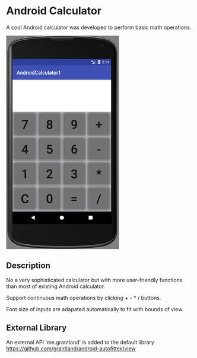 # Android Calculator

A cool Android calculator was developed to perform basic math operations. 

![Example Image](/website/static/demo.gif?raw=true)


## Description

No a very sophisticated calculator but with more user-friendly functions than most of existing Android calculator.

Support continuous math operations by clicking + - * / buttons. 

Font size of inputs are adapated automatically to fit with bounds of view.

## External Library

An external API 'me.grantland' is added to the default library
https://github.com/grantland/android-autofittextview


